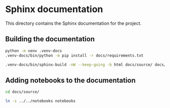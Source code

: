 # Sphinx documentation

This directory contains the Sphinx documentation for the project.

## Building the documentation

```bash
python -m venv .venv-docs
.venv-docs/bin/python -m pip install -r docs/requirements.txt

.venv-docs/bin/sphinx-build -nW --keep-going -b html docs/source/ docs/_build/html
```

## Adding notebooks to the documentation

```bash
cd docs/source/

ln -s ../../notebooks notebooks
```
